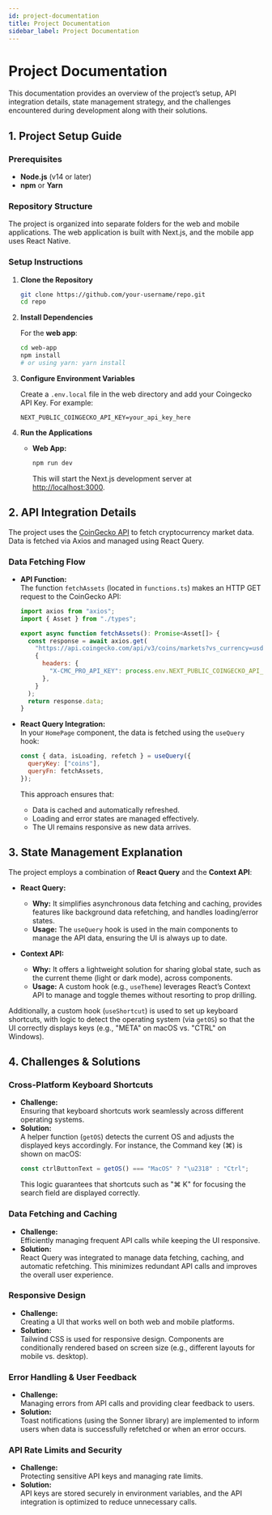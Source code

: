```yaml
---
id: project-documentation
title: Project Documentation
sidebar_label: Project Documentation
---
```


# Project Documentation

This documentation provides an overview of the project’s setup, API integration details, state management strategy, and the challenges encountered during development along with their solutions.

## 1. Project Setup Guide

### Prerequisites

- **Node.js** (v14 or later)
- **npm** or **Yarn**

### Repository Structure

The project is organized into separate folders for the web and mobile applications. The web application is built with Next.js, and the mobile app uses React Native.

### Setup Instructions

1. **Clone the Repository**

   ```bash
   git clone https://github.com/your-username/repo.git
   cd repo
   ```

2. **Install Dependencies**

   For the **web app**:

   ```bash
   cd web-app
   npm install
   # or using yarn: yarn install
   ```

3. **Configure Environment Variables**

   Create a `.env.local` file in the web directory and add your Coingecko API Key. For example:

   ```
   NEXT_PUBLIC_COINGECKO_API_KEY=your_api_key_here
   ```

4. **Run the Applications**

   - **Web App:**

     ```bash
     npm run dev
     ```

     This will start the Next.js development server at [http://localhost:3000](http://localhost:3000).

## 2. API Integration Details

The project uses the [CoinGecko API](https://www.coingecko.com/en/api) to fetch cryptocurrency market data. Data is fetched via Axios and managed using React Query.

### Data Fetching Flow

- **API Function:**  
  The function `fetchAssets` (located in `functions.ts`) makes an HTTP GET request to the CoinGecko API:

  ```js
  import axios from "axios";
  import { Asset } from "./types";

  export async function fetchAssets(): Promise<Asset[]> {
    const response = await axios.get(
      "https://api.coingecko.com/api/v3/coins/markets?vs_currency=usd&ids=bitcoin,ethereum,monero,chainlink,solana",
      {
        headers: {
          "X-CMC_PRO_API_KEY": process.env.NEXT_PUBLIC_COINGECKO_API_KEY,
        },
      }
    );
    return response.data;
  }
  ```

- **React Query Integration:**  
  In your `HomePage` component, the data is fetched using the `useQuery` hook:

  ```jsx
  const { data, isLoading, refetch } = useQuery({
    queryKey: ["coins"],
    queryFn: fetchAssets,
  });
  ```

  This approach ensures that:

  - Data is cached and automatically refreshed.
  - Loading and error states are managed effectively.
  - The UI remains responsive as new data arrives.

## 3. State Management Explanation

The project employs a combination of **React Query** and the **Context API**:

- **React Query:**

  - **Why:** It simplifies asynchronous data fetching and caching, provides features like background data refetching, and handles loading/error states.
  - **Usage:** The `useQuery` hook is used in the main components to manage the API data, ensuring the UI is always up to date.

- **Context API:**
  - **Why:** It offers a lightweight solution for sharing global state, such as the current theme (light or dark mode), across components.
  - **Usage:** A custom hook (e.g., `useTheme`) leverages React’s Context API to manage and toggle themes without resorting to prop drilling.

Additionally, a custom hook (`useShortcut`) is used to set up keyboard shortcuts, with logic to detect the operating system (via `getOS`) so that the UI correctly displays keys (e.g., "META" on macOS vs. "CTRL" on Windows).

## 4. Challenges & Solutions

### Cross-Platform Keyboard Shortcuts

- **Challenge:**  
  Ensuring that keyboard shortcuts work seamlessly across different operating systems.
- **Solution:**  
  A helper function (`getOS`) detects the current OS and adjusts the displayed keys accordingly. For instance, the Command key (⌘) is shown on macOS:
  ```js
  const ctrlButtonText = getOS() === "MacOS" ? "\u2318" : "Ctrl";
  ```
  This logic guarantees that shortcuts such as "⌘ K" for focusing the search field are displayed correctly.

### Data Fetching and Caching

- **Challenge:**  
  Efficiently managing frequent API calls while keeping the UI responsive.
- **Solution:**  
  React Query was integrated to manage data fetching, caching, and automatic refetching. This minimizes redundant API calls and improves the overall user experience.

### Responsive Design

- **Challenge:**  
  Creating a UI that works well on both web and mobile platforms.
- **Solution:**  
  Tailwind CSS is used for responsive design. Components are conditionally rendered based on screen size (e.g., different layouts for mobile vs. desktop).

### Error Handling & User Feedback

- **Challenge:**  
  Managing errors from API calls and providing clear feedback to users.
- **Solution:**  
  Toast notifications (using the Sonner library) are implemented to inform users when data is successfully refetched or when an error occurs.

### API Rate Limits and Security

- **Challenge:**  
  Protecting sensitive API keys and managing rate limits.
- **Solution:**  
  API keys are stored securely in environment variables, and the API integration is optimized to reduce unnecessary calls.
